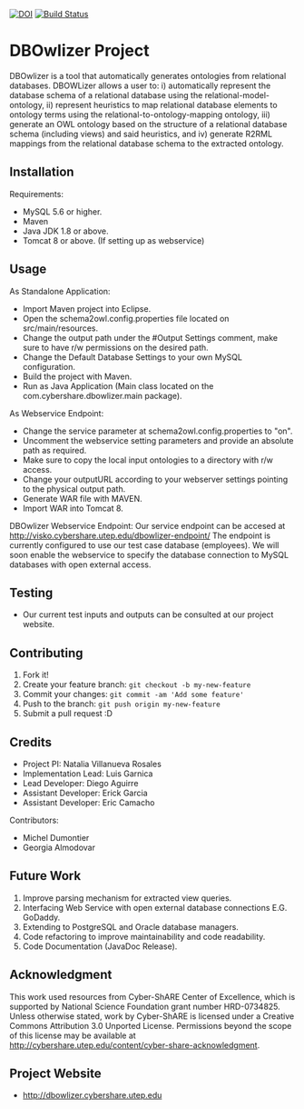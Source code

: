 [![DOI](https://zenodo.org/badge/22285/cybershare/dbowlizer-app.svg)](https://zenodo.org/badge/latestdoi/22285/cybershare/dbowlizer-app)
[![Build Status](https://img.shields.io/badge/build-passing-brightgreen.svg)]()

# DBOwlizer Project
DBOwlizer is a tool that automatically generates ontologies from relational databases. DBOWLizer allows a user to: i) automatically represent the database schema of a relational database using the relational-model-ontology, ii) represent heuristics to map relational database elements to ontology terms using the relational-to-ontology-mapping ontology, iii) generate an OWL ontology based on the structure of a relational database schema (including views) and said heuristics, and iv) generate R2RML mappings from the relational database schema to the extracted ontology.

## Installation
Requirements:
+ MySQL 5.6 or higher.
+ Maven 
+ Java JDK 1.8 or above.  
+ Tomcat 8 or above. (If setting up as webservice)


## Usage
As Standalone Application:
+ Import Maven project into Eclipse.
+ Open the schema2owl.config.properties file located on src/main/resources.
+ Change the output path under the #Output Settings comment, make sure to have r/w permissions on the desired path.
+ Change the Default Database Settings to your own MySQL configuration.
+ Build the project with Maven.
+ Run as Java Application (Main class located on the com.cybershare.dbowlizer.main package).


As Webservice Endpoint:
+ Change the service parameter at schema2owl.config.properties to "on".
+ Uncomment the webservice setting parameters and provide an absolute path as required.
+ Make sure to copy the local input ontologies to a directory with r/w access.
+ Change your outputURL according to your webserver settings pointing to the physical output path.
+ Generate WAR file with MAVEN.
+ Import WAR into Tomcat 8.


DBOwlizer Webservice Endpoint:
Our service endpoint can be accesed at http://visko.cybershare.utep.edu/dbowlizer-endpoint/
The endpoint is currently configured to use our test case database (employees). We will soon enable the webservice to
specify the database connection to MySQL databases with open external access.


## Testing
+ Our current test inputs and outputs can be consulted at our project website. 


## Contributing
1. Fork it!
2. Create your feature branch: `git checkout -b my-new-feature`
3. Commit your changes: `git commit -am 'Add some feature'`
4. Push to the branch: `git push origin my-new-feature`
5. Submit a pull request :D


## Credits
+ Project PI: Natalia Villanueva Rosales
+ Implementation Lead: Luis Garnica
+ Lead Developer: Diego Aguirre
+ Assistant Developer: Erick Garcia
+ Assistant Developer: Eric Camacho


Contributors:
+ Michel Dumontier
+ Georgia Almodovar


## Future Work
1. Improve parsing mechanism for extracted view queries.
2. Interfacing Web Service with open external database connections E.G. GoDaddy.
3. Extending to PostgreSQL and Oracle database managers.
4. Code refactoring to improve maintainability and code readability.
5. Code Documentation (JavaDoc Release).


## Acknowledgment
This work used resources from Cyber-ShARE Center of Excellence, which is supported by National Science Foundation grant number HRD-0734825. Unless otherwise stated, work by Cyber-ShARE is licensed under a Creative Commons Attribution 3.0 Unported License. Permissions beyond the scope of this license may be available at http://cybershare.utep.edu/content/cyber-share-acknowledgment.


## Project Website
+ http://dbowlizer.cybershare.utep.edu
